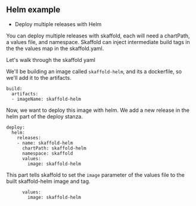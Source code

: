 ## Helm example

* Deploy multiple releases with Helm

You can deploy multiple releases with skaffold, each will need a chartPath, a values file, and namespace. Skaffold can inject intermediate build tags in the the values map in the skaffold.yaml.

Let's walk through the skaffold yaml

We'll be building an image called `skaffold-helm`, and its a dockerfile, so we'll add it to the artifacts.
```
build:
  artifacts:
  - imageName: skaffold-helm
```

Now, we want to deploy this image with helm. We add a new release in the helm part of the deploy stanza. 
```
deploy:
  helm:
    releases:
    - name: skaffold-helm
      chartPath: skaffold-helm
      namespace: skaffold
      values:
        image: skaffold-helm
```

This part tells skaffold to set the `image` parameter of the values file to the built skaffold-helm image and tag.
```
      values:
        image: skaffold-helm
```
